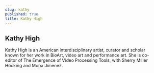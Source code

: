```yaml
---
slug: kathy
published: true
title: Kathy High
---
```



## Kathy High

Kathy High is an American interdisciplinary artist, curator and scholar known for her work in BioArt, video art and performance art. She is co-editor of The Emergence of Video Processing Tools, with Sherry Miller Hocking and Mona Jimenez.
